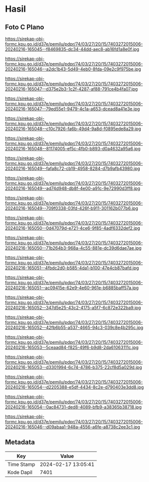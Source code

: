 # Hasil

## Foto C Plano

https://sirekap-obj-formc.kpu.go.id/d37e/pemilu/pdpr/74/03/27/20/15/7403272015006-20240216-165045--f8469835-dc34-44dd-aec8-ab16fd1a8e0f.jpg

https://sirekap-obj-formc.kpu.go.id/d37e/pemilu/pdpr/74/03/27/20/15/7403272015006-20240216-165046--a2dc1b43-5d49-4eb0-8fda-09e2c9f975be.jpg

https://sirekap-obj-formc.kpu.go.id/d37e/pemilu/pdpr/74/03/27/20/15/7403272015006-20240216-165047--d375e2b3-1c2f-4287-af88-791ce4b4fa07.jpg

https://sirekap-obj-formc.kpu.go.id/d37e/pemilu/pdpr/74/03/27/20/15/7403272015006-20240216-165047--79ed55e1-9479-4c1a-a653-dcead8a41e3e.jpg

https://sirekap-obj-formc.kpu.go.id/d37e/pemilu/pdpr/74/03/27/20/15/7403272015006-20240216-165048--c10c7926-fa6b-49d4-9a8d-f0895ede8a29.jpg

https://sirekap-obj-formc.kpu.go.id/d37e/pemilu/pdpr/74/03/27/20/15/7403272015006-20240216-165048--81174005-ef5c-4fb0-b893-d0a4632a95a6.jpg

https://sirekap-obj-formc.kpu.go.id/d37e/pemilu/pdpr/74/03/27/20/15/7403272015006-20240216-165049--fafa8c72-cb19-4958-8284-d7b9afb43980.jpg

https://sirekap-obj-formc.kpu.go.id/d37e/pemilu/pdpr/74/03/27/20/15/7403272015006-20240216-165049--ad74d948-db8f-4e00-a91c-9e72990d3ff8.jpg

https://sirekap-obj-formc.kpu.go.id/d37e/pemilu/pdpr/74/03/27/20/15/7403272015006-20240216-165049--709f0338-03fd-426f-b911-301162b077b6.jpg

https://sirekap-obj-formc.kpu.go.id/d37e/pemilu/pdpr/74/03/27/20/15/7403272015006-20240216-165050--0d47079d-e721-4ce6-9f85-4adf6332def2.jpg

https://sirekap-obj-formc.kpu.go.id/d37e/pemilu/pdpr/74/03/27/20/15/7403272015006-20240216-165050--71b264b3-968a-4c55-881e-dc39d6dae7ae.jpg

https://sirekap-obj-formc.kpu.go.id/d37e/pemilu/pdpr/74/03/27/20/15/7403272015006-20240216-165051--4fbdc2d0-b585-4da1-b100-47e4cb87bafd.jpg

https://sirekap-obj-formc.kpu.go.id/d37e/pemilu/pdpr/74/03/27/20/15/7403272015006-20240216-165051--ac09415e-62e9-4e60-961e-b6885baff57a.jpg

https://sirekap-obj-formc.kpu.go.id/d37e/pemilu/pdpr/74/03/27/20/15/7403272015006-20240216-165052--347d5e25-43c2-4175-a5f7-6c872e322ba9.jpg

https://sirekap-obj-formc.kpu.go.id/d37e/pemilu/pdpr/74/03/27/20/15/7403272015006-20240216-165052--42fb6b55-a537-4665-94c3-039c8e4b295c.jpg

https://sirekap-obj-formc.kpu.go.id/d37e/pemilu/pdpr/74/03/27/20/15/7403272015006-20240216-165053--5ceaad84-f825-49f6-b9d8-2da61063111c.jpg

https://sirekap-obj-formc.kpu.go.id/d37e/pemilu/pdpr/74/03/27/20/15/7403272015006-20240216-165053--d3301994-6c74-4786-b375-22cf8d5a029d.jpg

https://sirekap-obj-formc.kpu.go.id/d37e/pemilu/pdpr/74/03/27/20/15/7403272015006-20240216-165054--d2205388-e5df-4434-8c2e-d790403e3dd8.jpg

https://sirekap-obj-formc.kpu.go.id/d37e/pemilu/pdpr/74/03/27/20/15/7403272015006-20240216-165054--0ac84731-ded8-4089-bfb9-a38365b38718.jpg

https://sirekap-obj-formc.kpu.go.id/d37e/pemilu/pdpr/74/03/27/20/15/7403272015006-20240216-165046--d09abaa1-948a-4556-a6fe-a8738c2ee3c1.jpg


## Metadata

| Key        | Value               |
| ---------- | ------------------- |
| Time Stamp | 2024-02-17 13:05:41 |
| Kode Dapil | 7401                |



